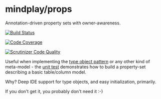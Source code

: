 mindplay/props
==============

Annotation-driven property sets with owner-awareness.

[![Build Status](https://travis-ci.org/mindplay-dk/props.svg?branch=master)](https://travis-ci.org/mindplay-dk/props)

[![Code Coverage](https://scrutinizer-ci.com/g/mindplay-dk/props/badges/coverage.png?b=master)](https://scrutinizer-ci.com/g/mindplay-dk/props/?branch=master)

[![Scrutinizer Code Quality](https://scrutinizer-ci.com/g/mindplay-dk/props/badges/quality-score.png?b=master)](https://scrutinizer-ci.com/g/mindplay-dk/props/?branch=master)

Useful when implementing the [type object pattern](http://www.cs.ox.ac.uk/jeremy.gibbons/dpa/typeobject.pdf)
or any other kind of meta-model - the [unit test](https://github.com/mindplay-dk/props/blob/master/test.php)
demonstrates how to build a property-set describing a basic table/column model.

Why? Deep IDE support for type objects, and easy initialization, primarily.

If you don't get it, you probably don't need it :-)
